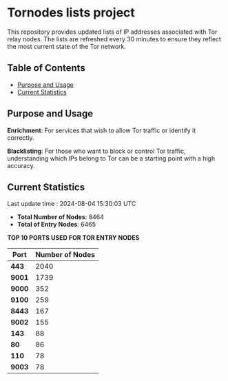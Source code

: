 # Tornodes lists project

This repository provides updated lists of IP addresses associated with Tor relay nodes. The lists are refreshed every 30 minutes to ensure they reflect the most current state of the Tor network.

## Table of Contents

- [Purpose and Usage](#purpose-and-usage)
- [Current Statistics](#current-statistics)


## Purpose and Usage

**Enrichment**: For services that wish to allow Tor traffic or identify it correctly.

**Blacklisting**: For those who want to block or control Tor traffic, understanding which IPs belong to Tor can be a starting point with a high accuracy.

## Current Statistics

Last update time : 2024-08-04 15:30:03 UTC

- **Total Number of Nodes**: 8464
- **Total of Entry Nodes**: 6465

**TOP 10 PORTS USED FOR TOR ENTRY NODES**

| **Port** | **Number of Nodes** |
|------|-----------------|
| **443**   | 2040  |
| **9001**   | 1739  |
| **9000**   | 352  |
| **9100**   | 259  |
| **8443**   | 167  |
| **9002**   | 155  |
| **143**   | 88  |
| **80**   | 86  |
| **110**   | 78  |
| **9003**   | 78  |

